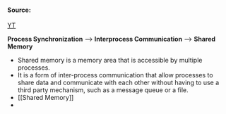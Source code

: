 #### Source:
[YT](https://www.youtube.com/watch?v=PRmUybI61cA&list=PL3uLubnzL2Tlbyrr2GFVRE7Azo8FJe-dJ&index=4)

**Process Synchronization** --> **Interprocess Communication** --> **Shared Memory**


* Shared memory is a memory area that is accessible by multiple processes. 
* It is a form of inter-process communication that allow processes to share data and communicate with each other without having to use a third party mechanism, such as a message queue or a file.
* [[Shared Memory]]
* 